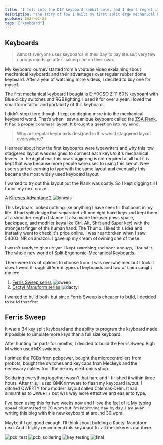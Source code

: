 ```yaml
---
title: "I fell into the DIY keyboard rabbit hole, and I don't regret it!"
description: "The story of how I built my first split ergo mechanical keyboard - a Ferris Sweep"
pubDate: 2024-02-29
tags: ["keyboard"]
---
```

## Keyboards
> Almost everyone uses keyboards in their day to day life. But very few curious minds
go after making one on their own.

My keyboard journey started from a youtube video explaining about mechanical keyboards
and their advantages over regular rubber dome keyboard. After a year of watching more videos,
I decided to buy one for myself.

The first mechanical keyboard I bought is [E-YOOSO Z-11 60% keyboard](https://www.amazon.in/gp/product/B0B12GKBFQ/) with Blue clicky
switches and RGB lighting. I used it for over a year. I loved the small form factor
and portability of this keyboard.

I didn't stop there though. I kept on digging more into the mechanical keyboard world.
That's when I saw a unique keyboard called the [ZSA Plank](https://www.zsa.io/planck/). It had a proper columnar layout.
It brought a question into my mind.

> Why are regular keyboards designed in this weird staggered layout everywhere?

I learned about how the first keyboards were typewriters and why this row staggered layout was
designed to connect each keys to it's mechanical levers. In the digital era, this row staggering is not
required at all but it is kept that way because more people were used to using this layout.
New users started learning to type with the same layout and eventually this became the most
widely used keyboard layout.

I wanted to try out this layout but the Plank was costly. So I kept digging till I found my next craze.

A [Kineses Advantage 2](https://kinesis-ergo.com/keyboards/advantage2-keyboard/)
![kinesis](https://kinesis-ergo.com/wp-content/uploads/advantage2-glow.png)

This keyboard looked nothing like anything I have seen till that point in my life.
It had split design that separated left and right hand keys and kept them at a shoulder length distance.
It also made the user press space, backspace, and modifier keys(like Ctrl, Alt, Shift and Super key) with the
strongest finger of the human hand. The Thumb. I liked this idea and instantly went to check it's
price online. I was heartbroken when I saw 54000 INR on amazon. I gave up my dream of owning one of these.

I wasn't ready to give up yet. I kept searching and soon enough, I found it. The whole new world of
Split-Ergonomic-Mechanical Keyboards.

There were lots of options to choose from. I was overwhelmed but I took it slow.
I went through different types of keyboards and two of them caught my eye.
1. [Ferris Sweep series](https://github.com/davidphilipbarr/Sweep)
![sweep](https://github.com/davidphilipbarr/Sweep/assets/27895007/97e13cdc-b84b-4545-8e09-139a4bb935e5)
2. [Dactyl Manuform series](https://github.com/tshort/dactyl-keyboard)
![dactyl](https://i.redd.it/3vj76judqa151.jpg)

I wanted to build both, but since Ferris Sweep is cheaper to build, I decided to
build that first.

## Ferris Sweep

It was a 34 key split keyboard and the ability to program the keyboard made it possible to simulate more
keys than a full size keyboard.

After hunting for parts for months, I decided to build the Ferris Sweep High M which
used MX switches.

I printed the PCBs from pcbpower, bought the microcontrollers from probots, bought the switches and key caps from
Meckeys and the necessary cables from the nearby electronics shop.

Soldering everything together wasn't that hard and I finished it within three hours.
After this, I used QMK firmware to flash my keyboard layout. I ditched QWERTY for a
modern layout called Colemak-DHm. It had similarities to QWERTY but was way more effective and easier to type.

I've been using this for two weeks now and I love the feel of it. My typing speed plummeted to
20 wpm but I'm improving day by day. I am even writing this blog with this new keyboard
at around 30 wpm.

Maybe if I get good enough, I'll think about building a Dactyl Manuform next.
And I highly recommend this keyboard for all the tinkerers out there.

![pcb_test](https://u.cubeupload.com/serenevoid/X40Hgt.jpg)
![pcb_soldering](https://u.cubeupload.com/serenevoid/R9gHR3.jpg)
![key_testing](https://u.cubeupload.com/serenevoid/rJqPEY.jpg)
![final](https://u.cubeupload.com/serenevoid/7NzznS.jpg)
